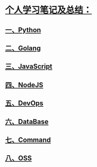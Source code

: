 # [个人学习笔记及总结：](https://github.com/sslinux/notebook.git)

## [一、Python](Python/Python.md)

## [二、Golang](Golang/Golang.md)

## [三、JavaScript](JavaScript/JavaScript.md)

## [四、NodeJS](NodeJS/NodeJS.md)

## [五、DevOps](DevOps/DevOps.md)

## [六、DataBase](DataBase/DataBase.md)

## [七、Command](Commands/Commands.md)

## [八、OSS](OSS/OSS.md)




